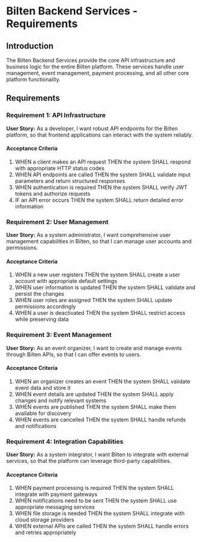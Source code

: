 # Bilten Backend Services - Requirements

## Introduction

The Bilten Backend Services provide the core API infrastructure and business logic for the entire Bilten platform. These services handle user management, event management, payment processing, and all other core platform functionality.

## Requirements

### Requirement 1: API Infrastructure

**User Story:** As a developer, I want robust API endpoints for the Bilten platform, so that frontend applications can interact with the system reliably.

#### Acceptance Criteria

1. WHEN a client makes an API request THEN the system SHALL respond with appropriate HTTP status codes
2. WHEN API endpoints are called THEN the system SHALL validate input parameters and return structured responses
3. WHEN authentication is required THEN the system SHALL verify JWT tokens and authorize requests
4. IF an API error occurs THEN the system SHALL return detailed error information

### Requirement 2: User Management

**User Story:** As a system administrator, I want comprehensive user management capabilities in Bilten, so that I can manage user accounts and permissions.

#### Acceptance Criteria

1. WHEN a new user registers THEN the system SHALL create a user account with appropriate default settings
2. WHEN user information is updated THEN the system SHALL validate and persist the changes
3. WHEN user roles are assigned THEN the system SHALL update permissions accordingly
4. WHEN a user is deactivated THEN the system SHALL restrict access while preserving data

### Requirement 3: Event Management

**User Story:** As an event organizer, I want to create and manage events through Bilten APIs, so that I can offer events to users.

#### Acceptance Criteria

1. WHEN an organizer creates an event THEN the system SHALL validate event data and store it
2. WHEN event details are updated THEN the system SHALL apply changes and notify relevant systems
3. WHEN events are published THEN the system SHALL make them available for discovery
4. WHEN events are cancelled THEN the system SHALL handle refunds and notifications

### Requirement 4: Integration Capabilities

**User Story:** As a system integrator, I want Bilten to integrate with external services, so that the platform can leverage third-party capabilities.

#### Acceptance Criteria

1. WHEN payment processing is required THEN the system SHALL integrate with payment gateways
2. WHEN notifications need to be sent THEN the system SHALL use appropriate messaging services
3. WHEN file storage is needed THEN the system SHALL integrate with cloud storage providers
4. WHEN external APIs are called THEN the system SHALL handle errors and retries appropriately
